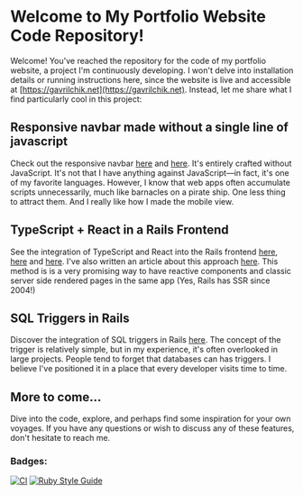 # Welcome to My Portfolio Website Code Repository!

Welcome! You've reached the repository for the code of my portfolio website, a project I'm continuously developing. I won't delve into installation details or running instructions here, since the website is live and accessible at [https://gavrilchik.net](https://gavrilchik.net). Instead, let me share what I find particularly cool in this project:


## Responsive navbar made  without a single line of javascript

Check out the responsive navbar [here](app/views/layouts/_navbar.haml) and [here](app/assets/stylesheets/navbar.tailwind.css). It's entirely crafted without JavaScript. It's not that I have anything against JavaScript—in fact, it's one of my favorite languages. However, I know that web apps often accumulate scripts unnecessarily, much like barnacles on a pirate ship. One less thing to attract them. And I really like how I made the mobile view.


## TypeScript + React in a Rails Frontend

See the integration of TypeScript and React into the Rails frontend [here](config/initializers/sprockets_rails.rb), [here](app/javascript/react/loader.tsx) and [here](app/javascript/react/urls/URLShortener.tsx). I've also written an article about this approach [here](https://dev.to/gavrilarails/ruby-on-rails-with-react-on-typescript-using-importmaps-5082). This method is is a very promising way to have reactive components and classic server side rendered pages in the same app (Yes, Rails has SSR since 2004!)

## SQL Triggers in Rails

Discover the integration of SQL triggers in Rails [here](db/triggers/add_unique_short_to_urls_on_insert.sql). The concept of the trigger is relatively simple, but in my experience, it's often overlooked in large projects. People tend to forget that databases can has triggers. I believe I've positioned it in a place that every developer visits time to time.

## More to come...

Dive into the code, explore, and perhaps find some inspiration for your own voyages. If you have any questions or wish to discuss any of these features, don't hesitate to reach me.

### Badges:

[![CI](https://github.com/Gavrilajava/portfolio/actions/workflows/rubyonrails.yml/badge.svg)](https://github.com/Gavrilajava/portfolio/actions/workflows/rubyonrails.yml)
[![Ruby Style Guide](https://img.shields.io/badge/code_style-community-brightgreen.svg)](https://rubystyle.guide)